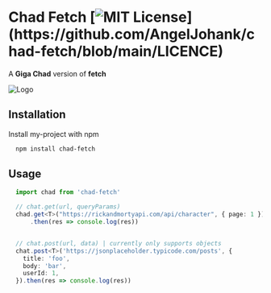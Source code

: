 # Chad Fetch [![MIT License](https://img.shields.io/apm/l/atomic-design-ui.svg?)](https://github.com/AngelJohank/chad-fetch/blob/main/LICENCE)

A **Giga Chad** version of **fetch**


![Logo](https://cdn3.emoji.gg/emojis/8748_gigachad.png)

## Installation

Install my-project with npm

```bash
  npm install chad-fetch
```

## Usage

```typescript
  import chad from 'chad-fetch'

  // chat.get(url, queryParams)
  chad.get<T>("https://rickandmortyapi.com/api/character", { page: 1 })
      .then(res => console.log(res))


  // chat.post(url, data) | currently only supports objects  
  chat.post<T>('https://jsonplaceholder.typicode.com/posts', {
    title: 'foo',
    body: 'bar',
    userId: 1,
  }).then(res => console.log(res))
```
